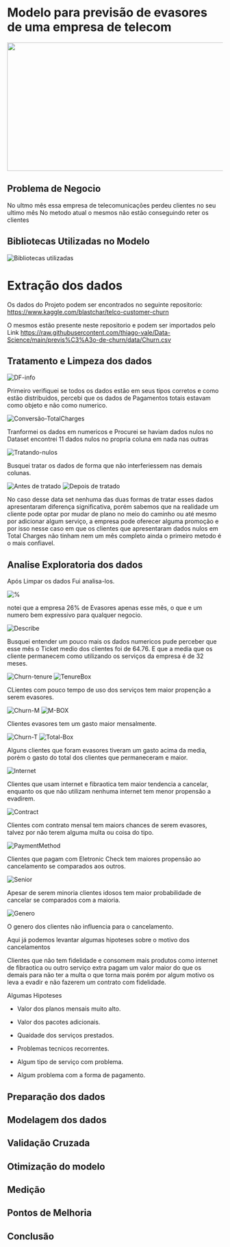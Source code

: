 # Modelo para previsão de evasores de uma empresa de telecom

<div align="center">
<img src="https://user-images.githubusercontent.com/77752211/129768384-482d6e30-c0a5-4d45-b4a1-584e8243d3eb.jpg" height="300" width="1000px" />
</div>

##
## Problema de Negocio

No ultmo mês essa empresa de telecomunicações perdeu clientes no seu ultimo mês
No metodo atual o mesmos não estão conseguindo reter os clientes

##
## Bibliotecas Utilizadas no Modelo

![Bibliotecas utilizadas](https://user-images.githubusercontent.com/77752211/129759007-b944190a-2331-432b-b991-79a0bef71b62.png)

##
# Extração dos dados

Os dados do Projeto podem ser encontrados no seguinte repositorio: https://www.kaggle.com/blastchar/telco-customer-churn

O mesmos estão presente neste repositorio e podem ser importados pelo Link https://raw.githubusercontent.com/thiago-vale/Data-Science/main/previs%C3%A3o-de-churn/data/Churn.csv

##
## Tratamento e Limpeza dos dados


![DF-info](https://user-images.githubusercontent.com/77752211/129761563-7b5ea677-5224-41de-b7f8-96b8a39d753f.png)

Primeiro verifiquei se todos os dados estão em seus tipos corretos e como estão distribuidos, percebi que os dados de Pagamentos totais estavam como objeto e não como numerico.

![Conversão-TotalCharges](https://user-images.githubusercontent.com/77752211/129762109-a72ec191-55ee-4abb-a39b-895554e4bf56.png)

Tranformei os dados em numericos e Procurei se haviam dados nulos no Dataset
encontrei 11 dados nulos no propria coluna em nada nas outras

![Tratando-nulos](https://user-images.githubusercontent.com/77752211/129762843-54335fac-caea-44ac-9213-a9ea1a58abc4.png)

Busquei tratar os dados de forma que não interferiessem nas demais colunas.

![Antes de tratado](https://user-images.githubusercontent.com/77752211/129763459-1e24a5cc-a83a-4f0c-82ec-bcc0094c90da.png)
![Depois de tratado](https://user-images.githubusercontent.com/77752211/129763488-99f75f99-88df-441c-9cbd-4749067a919d.png)

No caso desse data set nenhuma das duas formas de tratar esses dados apresentaram diferença significativa, porém sabemos que na realidade um cliente pode optar por mudar de plano no meio do caminho ou até mesmo por adicionar algum serviço, a empresa pode oferecer alguma promoção e por isso nesse caso em que os clientes que apresentaram dados nulos em Total Charges não tinham nem um mês completo ainda o primeiro metodo é o mais confiavel.

##
## Analise Exploratoria dos dados
Após Limpar os dados Fui analisa-los.

![%](https://user-images.githubusercontent.com/77752211/129940425-ffbd17cf-8fae-470d-a382-81e6585d687b.jpg)

notei que a empresa 26% de Evasores apenas esse mês, o que e um numero bem expressivo para qualquer negocio.

![Describe](https://user-images.githubusercontent.com/77752211/129940654-d0cd6168-3c8a-4327-add0-cea4a7c87fff.png)

Busquei entender um pouco mais os dados numericos pude perceber que esse mês o Ticket medio dos clientes foi de 64.76.
E que a media que os cliente permanecem como utilizando os serviços da empresa é de 32 meses.

![Churn-tenure](https://user-images.githubusercontent.com/77752211/129959003-ac775372-e179-4c2e-814f-9fe552df4b68.png)
![TenureBox](https://user-images.githubusercontent.com/77752211/129959528-4d4a9e64-3353-4137-8afb-0778cf272848.jpg)

CLientes com pouco tempo de uso dos serviços tem maior propenção a serem evasores.


![Churn-M](https://user-images.githubusercontent.com/77752211/129959031-a43ffc0c-281c-4d93-8a0e-ad1c0110ee38.png)
![M-BOX](https://user-images.githubusercontent.com/77752211/129959598-784c87ef-710c-4e5c-aa79-1db76dacec37.png)

Clientes evasores tem um gasto maior mensalmente.

![Churn-T](https://user-images.githubusercontent.com/77752211/129959054-f6bd486d-111c-4c44-8a17-473e7764229b.png)
![Total-Box](https://user-images.githubusercontent.com/77752211/129959651-1d5917ac-8087-409b-a255-77227670848f.png)

Alguns clientes que foram evasores tiveram um gasto acima da media, porém o gasto do total dos clientes que permaneceram e maior.


![Internet](https://user-images.githubusercontent.com/77752211/129959147-cb8e7a51-d171-41ca-a979-59aeb5e7ec7f.jpg)

Clientes que usam internet e fibraotica tem maior tendencia a cancelar, enquanto os que não utilizam nenhuma internet tem menor propensão a evadirem.


![Contract](https://user-images.githubusercontent.com/77752211/129959171-826ac1e1-318a-469e-a578-0398e2e15e58.jpg)

Clientes com contrato mensal tem maiors chances de serem evasores, talvez por não terem alguma multa ou coisa do tipo.

![PaymentMethod](https://user-images.githubusercontent.com/77752211/129959205-8a373f33-304b-4d35-96b5-69ff62ccff7f.jpg)

Clientes que pagam com Eletronic Check tem maiores propensão ao cancelamento se comparados aos outros.


![Senior](https://user-images.githubusercontent.com/77752211/129959374-178547fa-88dd-4a6e-8de1-4ab4d1983b8f.png)

Apesar de serem minoria clientes idosos tem maior probabilidade de cancelar se comparados com a maioria.


![Genero](https://user-images.githubusercontent.com/77752211/129959350-c1a4eb5a-c827-4167-8300-ceb701246f3e.png)

O genero dos clientes não influencia para o cancelamento.

Aqui já podemos levantar algumas hipoteses sobre o motivo dos cancelamentos

Clientes que não tem fidelidade e consomem mais produtos como internet de fibraotica ou outro serviço extra pagam um valor maior do que os demais para não ter a multa o que torna mais porém por algum motivo os leva a evadir e não fazerem um contrato com fidelidade.

Algumas Hipoteses

* Valor dos planos mensais muito alto.

* Valor dos pacotes adicionais.

* Quaidade dos serviços prestados.

* Problemas tecnicos recorrentes.

* Algum tipo de serviço com problema.

* Algum problema com a forma de pagamento.


##
## Preparação dos dados


##
## Modelagem dos dados


##
## Validação Cruzada


##
## Otimização do modelo


##
## Medição


##
## Pontos de Melhoria


##
## Conclusão


